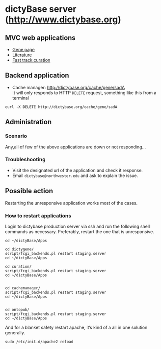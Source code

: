 # dictyBase server (http://www.dictybase.org)
## MVC web applications
- [Gene page](http://dictybase.org/gene/sadA)
- [Literature](http://dictybase.org/publication/pubmed/29121537)
- [Fast track curation](http://dictybase.org/tools/curation) 
## Backend application
- Cache manager: http://dictybase.org/cache/gene/sadA   
It will only responds to HTTP `DELETE` request, something like this from a
terminal
```
curl -X DELETE http://dictybase.org/cache/gene/sadA
```
## Administration
### Scenario
Any,all of few of the above applications are down or not responding...   
### Troubleshooting
- Visit the designated url of the application and check it response.
- Email `dictybase@northwester.edu` and ask to explain the issue.   
## Possible action
Restarting the unresponsive application works most of the cases.   
### How to restart applications
Login to dictybase production server via ssh and run the following shell
commands as necessary. Preferably, restart the one that is unresponsive.   
```shell
cd ~/dictyBase/Apps

cd dictygene/
script/fcgi_backends.pl restart staging.server
cd ~/dictyBase/Apps

cd curation/
script/fcgi_backends.pl restart staging.server
cd ~/dictyBase/Apps


cd cachemanager/
script/fcgi_backends.pl restart staging.server
cd ~/dictyBase/Apps


cd ontopub/
script/fcgi_backends.pl restart staging.server
cd ~/dictyBase/Apps
```

And for a blanket safety restart apache, it’s kind of a all in one solution
generally.
```shell
sudo /etc/init.d/apache2 reload
```
